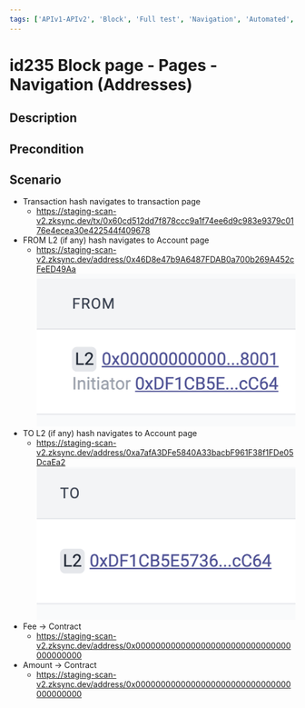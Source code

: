 ```yaml
---
tags: ['APIv1-APIv2', 'Block', 'Full test', 'Navigation', 'Automated', 'Active']
---
```


# id235 Block page - Pages - Navigation (Addresses)

## Description


## Precondition


## Scenario
- Transaction hash navigates to transaction page
    - https://staging-scan-v2.zksync.dev/tx/0x60cd512dd7f878ccc9a1f74ee6d9c983e9379c0176e4ecea30e422544f409678
- FROM L2 (if any) hash navigates to Account page
    - https://staging-scan-v2.zksync.dev/address/0x46D8e47b9A6487FDAB0a700b269A452cFeED49Aa
      ![Screenshot](../../../../static/img/Pages/BlockPage/id235_1.png)
- TO L2 (if any) hash navigates to Account page
    - https://staging-scan-v2.zksync.dev/address/0xa7afA3DFe5840A33bacbF961F38f1FDe05DcaEa2
      ![Screenshot](../../../../static/img/Pages/BlockPage/id235_2.png)
- Fee -\> Contract
    - https://staging-scan-v2.zksync.dev/address/0x0000000000000000000000000000000000000000
- Amount -\> Contract
    - https://staging-scan-v2.zksync.dev/address/0x0000000000000000000000000000000000000000
